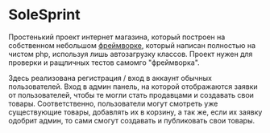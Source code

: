 # SoleSprint

Простенький проект интернет магазина, который построен на собственном небольшом [фреймворке](https://github.com/algrvvv/FirstSprint), который написан полностью на чистом php, используя лишь автозагрузку классов.
Проект нужен для проверки и ращличных тестов самомго "фреймворка".

Здесь реализована регистрация / вход в аккаунт обычных пользователей. Вход в админ панель, на которой отображаются заявки от пользователей, чтобы те могли стать продавцами и создавать свои товары.
Соответственно, пользователи могут смотреть уже существующие товары, добавлять их в корзину, а так же, если их заявку одобрит админ, то сами смогут создавать и публиковать свои товары. 
